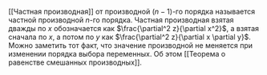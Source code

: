[[Частная производная]] от производной $(n-1)$-го порядка называется частной производной $n$-го порядка. Частная производная взятая дважды по $x$ обозначается как $\frac{\partial^2 z}{\partial x^2}$, а взятая сначала по $x$, а потом по $y$ как $\frac{\partial^2 z}{\partial x \partial y}$.
Можно заметить тот факт, что значение производной не меняется при изменении порядка выбора переменных. Об этом [[Теорема о равенстве смешанных производных]].
